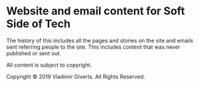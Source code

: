 # Website and email content for Soft Side of Tech

The history of this includes all the pages and stories on the site and emails sent referring people to the site. This includes content that was never published or sent out.

All content is subject to copyright.

Copyright © 2019 Vladimir Giverts. All Rights Reserved.
